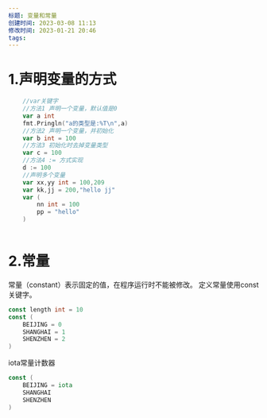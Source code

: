 ```yaml
---
标题: 变量和常量
创建时间: 2023-03-08 11:13
修改时间: 2023-01-21 20:46
tags: 
---
```


# 1.声明变量的方式
```go
	//var关键字
	//方法1 声明一个变量，默认值是0
	var a int
	fmt.Pringln("a的类型是:%T\n",a)
	//方法2 声明一个变量，并初始化
	var b int = 100
	//方法3 初始化时去掉变量类型
	var c = 100
	//方法4 := 方式实现
	d := 100
	//声明多个变量
	var xx,yy int = 100,209
	var kk,jj = 200,"hello jj"
	var (
		nn int = 100
		pp = "hello"
	)
	
```
# 2.常量
常量（constant）表示固定的值，在程序运行时不能被修改。
定义常量使用const关键字。
```go
const length int = 10
const (
	BEIJING = 0
	SHANGHAI = 1
	SHENZHEN = 2
)
```
iota常量计数器
```go
const (
	BEIJING = iota
	SHANGHAI
	SHENZHEN
)
```